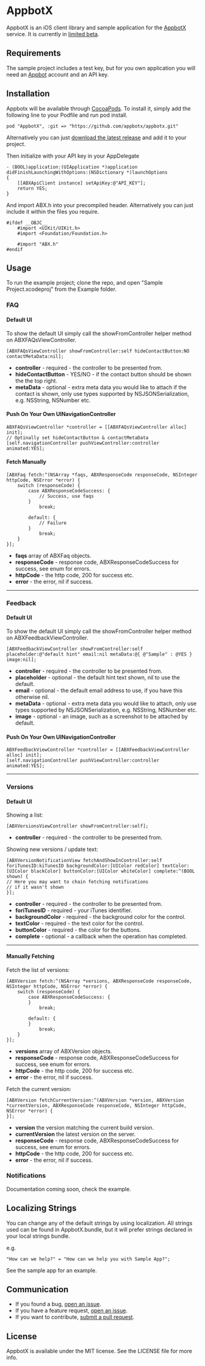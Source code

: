 # AppbotX

AppbotX is an iOS client library and sample application for the [AppbotX](http://appbot.co/appbotx) service. It is currently in [limited beta](https://appbot.co/appbotx).

## Requirements

The sample project includes a test key, but for you own application you will need an [Appbot](http://appbot.co) account and an API key.

## Installation

Appbotx will be available through [CocoaPods](http://cocoapods.org). To install it, simply add the following line to your Podfile and run pod install.

    pod "AppbotX", :git => "https://github.com/appbotx/appbotx.git"
    
Alternatively you can just [download the latest release](https://github.com/appbotx/appbotx/releases) and add it to your project.

Then initialize with your API key in your AppDelegate

	- (BOOL)application:(UIApplication *)application didFinishLaunchingWithOptions:(NSDictionary *)launchOptions
	{
    	[[ABXApiClient instance] setApiKey:@"API_KEY"];
    	return YES;
	}

And import ABX.h into your precompiled header. Alternatively you can just include it within the files you require.

	#ifdef __OBJC__
    	#import <UIKit/UIKit.h>
    	#import <Foundation/Foundation.h>

    	#import "ABX.h"
	#endif

## Usage

To run the example project; clone the repo, and open "Sample Project.xcodeproj" from the Example folder.

### FAQ

#### Default UI
To show the default UI simply call the showFromController helper method on ABXFAQsViewController.

	[ABXFAQsViewController showFromController:self hideContactButton:NO contactMetaData:nil];

* **controller** - required - the controller to be presented from.
* **hideContactButton** - YES/NO - if the contact button should be shown the the top right.
* **metaData** - optional - extra meta data you would like to attach if the contact is shown, only use types supported by NSJSONSerialization, e.g. NSString, NSNumber etc.

#### Push On Your Own UINavigationController

	ABXFAQsViewController *controller = [[ABXFAQsViewController alloc] init];
	// Optinally set hideContactButton & contactMetaData
	[self.navigationController pushViewController:controller animated:YES];
	
#### Fetch Manually

	[ABXFaq fetch:^(NSArray *faqs, ABXResponseCode responseCode, NSInteger httpCode, NSError *error) {
        switch (responseCode) {
            case ABXResponseCodeSuccess: {
            	// Success, use faqs
            }
                break;
                
            default: {
            	// Failure       
            }
                break;
        }
    }];	

* **faqs** array of ABXFaq objects.
* **responseCode** - response code, ABXResponseCodeSuccess for success, see enum for errors.
* **httpCode** - the http code, 200 for success etc.
* **error** - the error, nil if success.

---

### Feedback

#### Default UI

To show the default UI simply call the showFromController helper method on ABXFeedbackViewController.

	[ABXFeedbackViewController showFromController:self placeholder:@"default hint" email:nil metaData:@{ @"Sample" : @YES } image:nil];

* **controller** - required - the controller to be presented from.
* **placeholder** - optional - the default hint text shown, nil to use the default.
* **email** - optional - the default email address to use, if you have this otherwise nil.
* **metaData** - optional - extra meta data you would like to attach, only use types supported by NSJSONSerialization, e.g. NSString, NSNumber etc.
* **image** - optional - an image, such as a screenshot to be attached by default.

#### Push On Your Own UINavigationController

	ABXFeedbackViewController *controller = [[ABXFeedbackViewController alloc] init];
	[self.navigationController pushViewController:controller animated:YES];
	
---	

### Versions

#### Default UI

Showing a list:

	[ABXVersionsViewController showFromController:self];
	
* **controller** - required - the controller to be presented from.
	
Showing new versions / update text:

    [ABXVersionNotificationView fetchAndShowInController:self foriTunesID:kiTunesID backgroundColor:[UIColor redColor] textColor:[UIColor blackColor] buttonColor:[UIColor whiteColor] complete:^(BOOL shown) {
    // Here you may want to chain fetching notifications
    // if it wasn't shown
    }];

* **controller** - required - the controller to be presented from.
* **foriTunesID** - required - your iTunes identifier.
* **backgroundColor** - required - the background color for the control.
* **textColor** - required - the text color for the control.
* **buttonColor** - required - the color for the buttons.
* **complete** - optional - a callback when the operation has completed.

---

#### Manually Fetching

Fetch the list of versions:

    [ABXVersion fetch:^(NSArray *versions, ABXResponseCode responseCode, NSInteger httpCode, NSError *error) {
        switch (responseCode) {
            case ABXResponseCodeSuccess: {
            }
                break;
                
            default: {
            }
                break;
        }
    }];
 
* **versions** array of ABXVersion objects.
* **responseCode** - response code, ABXResponseCodeSuccess for success, see enum for errors.
* **httpCode** - the http code, 200 for success etc.
* **error** - the error, nil if success.

Fetch the current version:

    [ABXVersion fetchCurrentVersion:^(ABXVersion *version, ABXVersion *currentVersion, ABXResponseCode responseCode, NSInteger httpCode, NSError *error) {
    }];
    
* **version** the version matching the current build version.
* **currentVersion** the latest version on the server.
* **responseCode** - response code, ABXResponseCodeSuccess for success, see enum for errors.
* **httpCode** - the http code, 200 for success etc.
* **error** - the error, nil if success.

### Notifications

Documentation coming soon, check the example.

## Localizing Strings

You can change any of the default strings by using localization. All strings used can be found in AppbotX.bundle, but it will prefer strings declared in your local strings bundle.

e.g.

	"How can we help?" = "How can we help you with Sample App?";
	
See the sample app for an example.

## Communication

* If you found a bug, [open an issue](https://github.com/appbotx/appbotx/issues).
* If you have a feature request, [open an issue](https://github.com/appbotx/appbotx/issues).
* If you want to contribute, [submit a pull request](https://github.com/appbotx/appbotx/pulls).	

## License

AppbotX is available under the MIT license. See the LICENSE file for more info.

